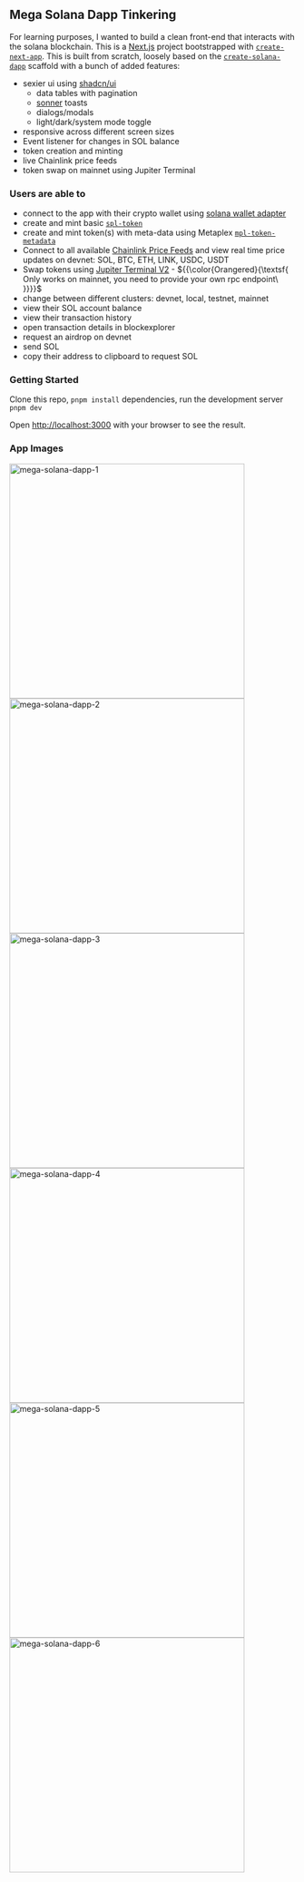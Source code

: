 ## Mega Solana Dapp Tinkering

For learning purposes, I wanted to build a clean front-end that interacts with the solana blockchain. 
This is a [Next.js](https://nextjs.org/) project bootstrapped with [`create-next-app`](https://github.com/vercel/next.js/tree/canary/packages/create-next-app).
This is built from scratch, loosely based on the [`create-solana-dapp`](https://github.com/solana-developers/create-solana-dapp) scaffold with a bunch of added features: 
- sexier ui using [shadcn/ui](https://ui.shadcn.com)
   - data tables with pagination
   - [sonner](https://sonner.emilkowal.ski) toasts
   - dialogs/modals
   - light/dark/system mode toggle
- responsive across different screen sizes
- Event listener for changes in SOL balance
- token creation and minting
- live Chainlink price feeds
- token swap on mainnet using Jupiter Terminal

### Users are able to
- connect to the app with their crypto wallet using [solana wallet adapter](https://github.com/anza-xyz/wallet-adapter)
- create and mint basic [`spl-token`](https://spl.solana.com/token)
- create and mint token(s) with meta-data using Metaplex [`mpl-token-metadata`](https://github.com/metaplex-foundation/mpl-token-metadata)
- Connect to all available [Chainlink Price Feeds](https://docs.chain.link/data-feeds/solana/using-data-feeds-off-chain) and view real time price updates on devnet: SOL, BTC, ETH, LINK, USDC, USDT
- Swap tokens using [Jupiter Terminal V2](https://terminal.jup.ag) - ${{\color{Orangered}{\textsf{  Only works on mainnet, you need to provide your own rpc endpoint\ \}}}}\$
- change between different clusters: devnet, local, testnet, mainnet
- view their SOL account balance
- view their transaction history
- open transaction details in blockexplorer
- request an airdrop on devnet
- send SOL
- copy their address to clipboard to request SOL



### Getting Started

Clone this repo, `pnpm install` dependencies, run the development server `pnpm dev`

Open [http://localhost:3000](http://localhost:3000) with your browser to see the result.

### App Images

<img width="414" alt="mega-solana-dapp-1" src="https://github.com/SkyHustle/mega-solana-dapp/assets/9903275/0f885b11-ed54-4d65-9061-10b1843b734b"><img width="414" alt="mega-solana-dapp-2" src="https://github.com/SkyHustle/mega-solana-dapp/assets/9903275/a5d680e8-9799-484b-837b-28885ccd8b8b"><img width="414" alt="mega-solana-dapp-3" src="https://github.com/SkyHustle/mega-solana-dapp/assets/9903275/ebcbbc65-3531-4bf1-b9a8-20f9ebd1206e"><img width="414" alt="mega-solana-dapp-4" src="https://github.com/SkyHustle/mega-solana-dapp/assets/9903275/41817a1b-ae71-4fa5-a3d7-225f379d24f8"><img width="414" alt="mega-solana-dapp-5" src="https://github.com/SkyHustle/mega-solana-dapp/assets/9903275/98ffba01-beb3-4e4d-b80c-cf5f04529ba4"><img width="414" alt="mega-solana-dapp-6" src="https://github.com/SkyHustle/mega-solana-dapp/assets/9903275/d973d83c-cfec-4b49-ba6c-0b59749a3b5b">


